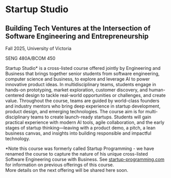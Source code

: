 # Startup Studio 
## Building Tech Ventures at the Intersection of Software Engineering and Entrepreneurship

Fall 2025, University of Victoria

SENG 480A/BCOM 450

Startup Studio* is a cross-listed course offered jointly by Engineering and Business 
that brings together senior students from software engineering, computer science and 
business,  to explore and leverage AI to power innovative product ideas. In 
multidisciplinary teams, students engage in hands-on prototyping, market exploration, 
customer discovery, and human-centered design to tackle real-world opportunities or 
challenges, and create value. Throughout the course, teams are guided by world-class 
founders and industry mentors who bring deep experience in startup development, product 
design, and emerging technologies. The course aim is for multi-disciplinary teams to 
create launch-ready startups. Students will gain practical experience with modern AI tools, 
agile collaboration, and the early stages of startup thinking—leaving with a product demo, 
a pitch, a lean business canvas, and insights into building responsible and impactful technology.   

*Note this course was formerly called Startup Programming - we have renamed the course to 
capture the nature of his unique cross-listed Software Engineering course with Business. 
See [startup-programming.com
](https://startup-programming.com) for information on previous offerings of this course.   
More details on the next offering will be shared here soon. 
